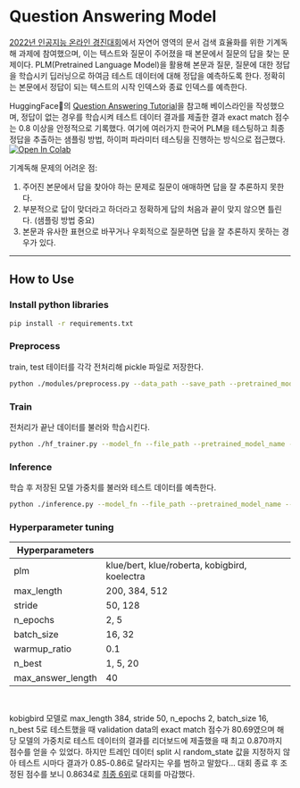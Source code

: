 
# Question Answering Model

[2022년 인공지능 온라인 경진대회](https://aichallenge.or.kr/competition/detail/1)에서 자연어 영역의 문서 검색 효율화를 위한 기계독해 과제에 참여했으며, 이는
텍스트와 질문이 주어졌을 때 본문에서 질문의 답을 찾는 문제이다. PLM(Pretrained Language Model)을 활용해 본문과 질문, 질문에 대한 정답을 학습시키 딥러닝으로 하여금 테스트 데이터에 대해 정답을 예측하도록 한다. 정확히는 본문에서 정답이 되는 텍스트의 시작 인덱스와 종료 인덱스를 예측한다.

HuggingFace🤗의 [Question Answering Tutorial](https://huggingface.co/docs/transformers/tasks/question_answering)을 참고해 베이스라인을 작성했으며, 정답이 없는 경우를 학습시켜 테스트 데이터 결과를 제출한 결과 exact match 점수는 0.8 이상을 안정적으로 기록했다. 여기에 여러가지 한국어 PLM을 테스팅하고 최종 정답을 추출하는 샘플링 방법, 하이퍼 파라미터 테스팅을 진행하는 방식으로 접근했다.  [![Open In Colab](https://colab.research.google.com/assets/colab-badge.svg)](https://colab.research.google.com/drive/1fuK8AtLaDI53IXWqRdoDoLMeAyf8FMQ1#scrollTo=cllrudrUQjse)

기계독해 문제의 어려운 점:
1. 주어진 본문에서 답을 찾아야 하는 문제로 질문이 애매하면 답을 잘 추론하지 못한다. 
2. 부분적으로 답이 맞더라고 하더라고 정확하게 답의 처음과 끝이 맞지 않으면 틀린다. (샘플링 방법 중요)
3. 본문과 유사한 표현으로 바꾸거나 우회적으로 질문하면 답을 잘 추론하지 못하는 경우가 있다.

---

## How to Use

### Install python libraries

```bash
pip install -r requirements.txt
```

### Preprocess
train, test 테이터를 각각 전처리해 pickle 파일로 저장한다. 

```bash
python ./modules/preprocess.py --data_path --save_path --pretrained_model_name --max_length --stride
```

### Train
전처리가 끝난 데이터를 불러와 학습시킨다. 

```bash
python ./hf_trainer.py --model_fn --file_path --pretrained_model_name --n_epochs 2 --batch_size --n_best --max_answer_length
```

### Inference
학습 후 저장된 모델 가중치를 불러와 테스트 데이터를 예측한다. 

```bash
python ./inference.py --model_fn --file_path --pretrained_model_name --n_best --max_answer_length
```

### Hyperparameter tuning
|Hyperparameters||
|-|-|
|plm|klue/bert, klue/roberta, kobigbird, koelectra|
|max_length|200, 384, 512|
|stride|50, 128|
|n_epochs|2, 5|
|batch_size|16, 32|
|warmup_ratio|0.1|
|n_best|1, 5, 20|
|max_answer_length|40|
<br/>

kobigbird 모델로 max_length 384, stride 50, n_epochs 2, batch_size 16, n_best 5로 테스트했을 때 validation data의 exact match 점수가 80.69였으며 해당 모델의 가중치로 테스트 데이터의 결과를 리더보드에 제출했을 때 최고 0.870까지 점수를 얻을 수 있었다. 하지만 트레인 데이터 split 시 random_state 값을 지정하지 않아 테스트 시마다 결과가 0.85-0.86로 달라지는 우를 범하고 말핬다... 대회 종료 후 조정된 점수를 보니 0.8634로 [최종 6위](https://aichallenge.or.kr/competition/detail/1/task/5/leaderboard)로 대회를 마감했다.
